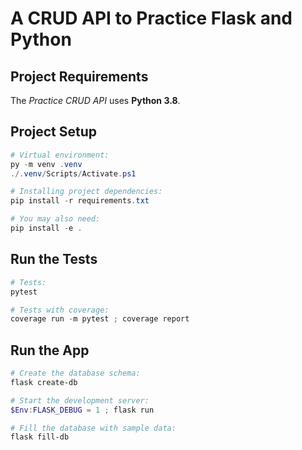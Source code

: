 # A CRUD API to Practice Flask and Python

## Project Requirements

The _Practice CRUD API_ uses __Python 3.8__.

## Project Setup

```ps1
# Virtual environment:
py -m venv .venv
./.venv/Scripts/Activate.ps1

# Installing project dependencies:
pip install -r requirements.txt

# You may also need:
pip install -e .
```

## Run the Tests

```ps1
# Tests:
pytest

# Tests with coverage:
coverage run -m pytest ; coverage report
```

## Run the App

```ps1
# Create the database schema:
flask create-db

# Start the development server:
$Env:FLASK_DEBUG = 1 ; flask run

# Fill the database with sample data:
flask fill-db
```
